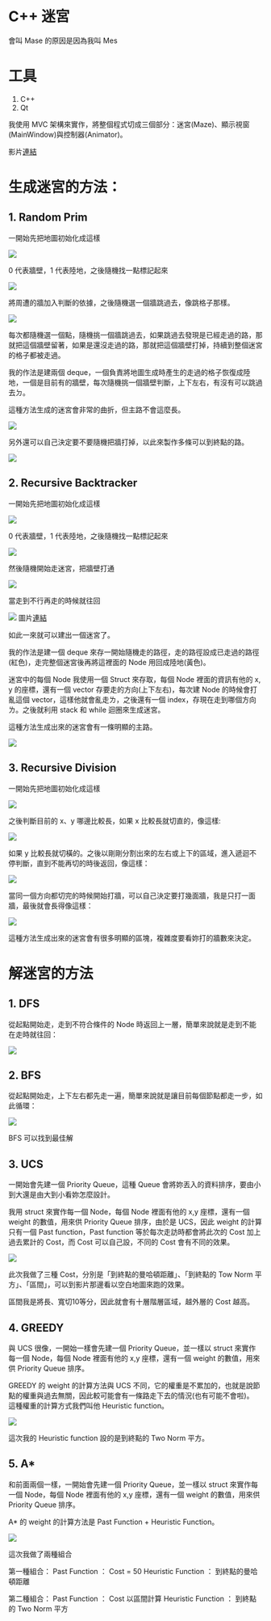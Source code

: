 # C++ 迷宮
會叫 Mase 的原因是因為我叫 Mes

# 工具

1. C++
2. Qt

我使用 MVC 架構來實作，將整個程式切成三個部分：迷宮(Maze)、顯示視窗(MainWindow)與控制器(Animator)。

影片[連結](https://www.youtube.com/watch?v=hkr8zXTF1jI&ab_channel=Mes)

# 生成迷宮的方法：

## 1. Random Prim

一開始先把地圖初始化成這樣

![](https://i.imgur.com/6fr5Lez.png)

0 代表牆壁，1 代表陸地，之後隨機找一點標記起來

![](https://i.imgur.com/NRhfyE5.png)

將周遭的牆加入判斷的依據，之後隨機選一個牆跳過去，像跳格子那樣。

![](https://i.imgur.com/1Io1X7M.png)

每次都隨機選一個點，隨機挑一個牆跳過去，如果跳過去發現是已經走過的路，那就把這個牆壁留著，如果是還沒走過的路，那就把這個牆壁打掉，持續到整個迷宮的格子都被走過。

我的作法是建兩個 deque，一個負責將地圖生成時產生的走過的格子恢復成陸地，一個是目前有的牆壁，每次隨機挑一個牆壁判斷，上下左右，有沒有可以跳過去ㄉ。

這種方法生成的迷宮會非常的曲折，但主路不會這麼長。

![](https://i.imgur.com/BRVUjC9.png)

另外還可以自己決定要不要隨機把牆打掉，以此來製作多條可以到終點的路。

![](https://i.imgur.com/Sdg0l2J.png)


## 2. Recursive Backtracker

一開始先把地圖初始化成這樣

![](https://i.imgur.com/6fr5Lez.png)

0 代表牆壁，1 代表陸地，之後隨機找一點標記起來

![](https://i.imgur.com/qQutbyk.png)

然後隨機開始走迷宮，把牆壁打通

![](https://i.imgur.com/5GfOAJk.png)

當走到不行再走的時候就往回

![](https://i.imgur.com/6bTiPdz.png)
圖片[連結](https://zhuanlan.zhihu.com/p/27381213)

如此一來就可以建出一個迷宮了。

我的作法是建一個 deque 來存一開始隨機走的路徑，走的路徑設成已走過的路徑(紅色)，走完整個迷宮後再將這裡面的 Node 用回成陸地(黃色)。

迷宮中的每個 Node 我使用一個 Struct 來存取，每個 Node 裡面的資訊有他的 x, y 的座標，還有一個 vector 存要走的方向(上下左右)，每次建 Node 的時候會打亂這個 vector，這樣他就會亂走ㄌ，之後還有一個 index，存現在走到哪個方向ㄌ。之後就利用 stack 和 while 迴圈來生成迷宮。

這種方法生成出來的迷宮會有一條明顯的主路。

![](https://i.imgur.com/cdGvPE1.png)

## 3. Recursive Division

一開始先把地圖初始化成這樣

![](https://i.imgur.com/6cnV6Le.png)

之後判斷目前的 x、y 哪邊比較長，如果 x 比較長就切直的，像這樣:

![](https://i.imgur.com/y7AjfJG.png)

如果 y 比較長就切橫的。之後以剛剛分割出來的左右或上下的區域，進入遞迴不停判斷，直到不能再切的時後返回，像這樣：

![](https://i.imgur.com/PTGw2r7.png)

當同一個方向都切完的時候開始打牆，可以自己決定要打幾面牆，我是只打一面牆，最後就會長得像這樣：

![](https://i.imgur.com/TPNFA1S.png)

這種方法生成出來的迷宮會有很多明顯的區塊，複雜度要看妳打的牆數來決定。

# 解迷宮的方法

## 1. DFS

從起點開始走，走到不符合條件的 Node 時返回上一層，簡單來說就是走到不能在走時就往回：

![](https://i.imgur.com/aRBvdUa.jpg)

## 2. BFS

從起點開始走，上下左右都先走一遍，簡單來說就是讓目前每個節點都走一步，如此循環：

![](https://i.imgur.com/UMy7qP7.jpg)

BFS 可以找到最佳解

## 3. UCS

一開始會先建一個 Priority Queue，這種 Queue 會將妳丟入的資料排序，要由小到大還是由大到小看妳怎麼設計。

我用 struct 來實作每一個 Node，每個 Node 裡面有他的 x,y 座標，還有一個 weight 的數值，用來供 Priority Queue 排序，由於是 UCS，因此 weight 的計算只有一個 Past function，Past function 等於每次走訪時都會將此次的 Cost 加上過去累計的 Cost，而 Cost 可以自己設，不同的 Cost 會有不同的效果。

![](https://i.imgur.com/zJ8sjf8.jpg)

此次我做了三種 Cost，分別是「到終點的曼哈頓距離」、「到終點的 Tow Norm 平方」、「區間」，可以到影片那邊看以空白地圖來跑的效果。

區間我是將長、寬切10等分，因此就會有十層階層區域，越外層的 Cost 越高。

## 4. GREEDY

與 UCS 很像，一開始一樣會先建一個 Priority Queue，並一樣以 struct 來實作每一個 Node，每個 Node 裡面有他的 x,y 座標，還有一個 weight 的數值，用來供 Priority Queue 排序。

GREEDY 的 weight 的計算方法與 UCS 不同，它的權重是不累加的，也就是說節點的權重與過去無關，因此較可能會有一條路走下去的情況(也有可能不會啦)。 這種權重的計算方式我們叫他 Heuristic function。

![](https://i.imgur.com/nYLnGFI.jpg)

這次我的 Heuristic function 設的是到終點的 Two Norm 平方。

## 5. A\*

和前面兩個一樣，一開始會先建一個 Priority Queue，並一樣以 struct 來實作每一個 Node，每個 Node 裡面有他的 x,y 座標，還有一個 weight 的數值，用來供 Priority Queue 排序。

A\* 的 weight 的計算方法是 Past Function + Heuristic Function。

![](https://i.imgur.com/ge4denq.jpg)

這次我做了兩種組合

第一種組合：
Past Function ： Cost = 50
Heuristic Function ： 到終點的曼哈頓距離

第二種組合：
Past Function ： Cost 以區間計算
Heuristic Function ： 到終點的 Two Norm 平方
